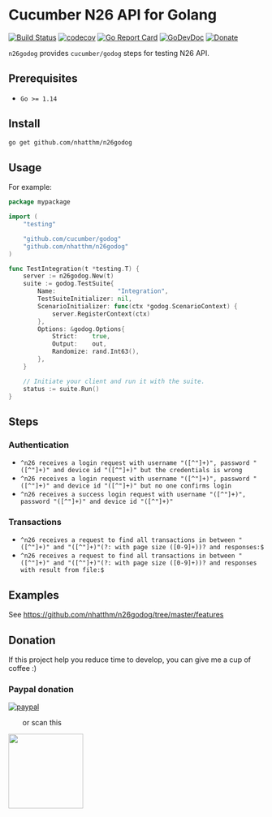 # Cucumber N26 API for Golang

[![Build Status](https://github.com/nhatthm/n26godog/actions/workflows/test.yaml/badge.svg)](https://github.com/nhatthm/{}name/actions/workflows/test.yaml)
[![codecov](https://codecov.io/gh/nhatthm/n26godog/branch/master/graph/badge.svg?token=eTdAgDE2vR)](https://codecov.io/gh/nhatthm/n26godog)
[![Go Report Card](https://goreportcard.com/badge/github.com/nhatthm/n26godog)](https://goreportcard.com/report/github.com/nhatthm/n26godog)
[![GoDevDoc](https://img.shields.io/badge/dev-doc-00ADD8?logo=go)](https://pkg.go.dev/github.com/nhatthm/n26godog)
[![Donate](https://img.shields.io/badge/Donate-PayPal-green.svg)](https://www.paypal.com/donate/?hosted_button_id=PJZSGJN57TDJY)

`n26godog` provides `cucumber/godog` steps for testing N26 API.

## Prerequisites

- `Go >= 1.14`

## Install

```bash
go get github.com/nhatthm/n26godog
```

## Usage

For example:

```go
package mypackage

import (
    "testing"

    "github.com/cucumber/godog"
    "github.com/nhatthm/n26godog"
)

func TestIntegration(t *testing.T) {
    server := n26godog.New(t)
    suite := godog.TestSuite{
        Name:                 "Integration",
        TestSuiteInitializer: nil,
        ScenarioInitializer: func(ctx *godog.ScenarioContext) {
            server.RegisterContext(ctx)
        },
        Options: &godog.Options{
            Strict:    true,
            Output:    out,
            Randomize: rand.Int63(),
        },
    }

    // Initiate your client and run it with the suite.
    status := suite.Run()
}
```

## Steps

### Authentication
- `^n26 receives a login request with username "([^"]+)", password "([^"]+)" and device id "([^"]+)" but the credentials is wrong`
- `^n26 receives a login request with username "([^"]+)", password "([^"]+)" and device id "([^"]+)" but no one confirms login`
- `^n26 receives a success login request with username "([^"]+)", password "([^"]+)" and device id "([^"]+)"`

### Transactions

- `^n26 receives a request to find all transactions in between "([^"]+)" and "([^"]+)"(?: with page size ([0-9]+))? and responses:$`
- `^n26 receives a request to find all transactions in between "([^"]+)" and "([^"]+)"(?: with page size ([0-9]+))? and responses with result from file:$`

## Examples

See https://github.com/nhatthm/n26godog/tree/master/features

## Donation

If this project help you reduce time to develop, you can give me a cup of coffee :)

### Paypal donation

[![paypal](https://www.paypalobjects.com/en_US/i/btn/btn_donateCC_LG.gif)](https://www.paypal.com/donate/?hosted_button_id=PJZSGJN57TDJY)

&nbsp;&nbsp;&nbsp;&nbsp;&nbsp;&nbsp;&nbsp;or scan this

<img src="https://user-images.githubusercontent.com/1154587/113494222-ad8cb200-94e6-11eb-9ef3-eb883ada222a.png" width="147px" />
